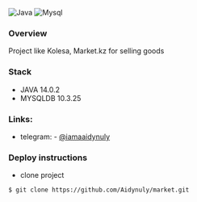 ![Java](https://img.shields.io/badge/jdk-14.0.2-blue)
![Mysql](https://img.shields.io/badge/mysql-10.3.25-blue)

### Overview
Project like Kolesa, Market.kz for selling goods 

### Stack

- JAVA 14.0.2
- MYSQLDB 10.3.25

### Links: 
- telegram:  - [@iamaaidynuly](https://t.me/iamaaidynuly)

### Deploy instructions 
- clone project
```bash
$ git clone https://github.com/Aidynuly/market.git
```
